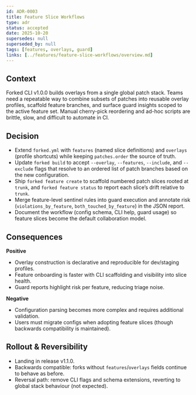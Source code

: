 ```yaml
---
id: ADR-0003
title: Feature Slice Workflows
type: adr
status: accepted
date: 2025-10-20
supersedes: null
superseded_by: null
tags: [features, overlays, guard]
links: [../features/feature-slice-workflows/overview.md]
---
```


## Context
Forked CLI v1.0.0 builds overlays from a single global patch stack. Teams need a repeatable way to combine subsets of patches into reusable overlay profiles, scaffold feature branches, and surface guard insights scoped to the active feature set. Manual cherry-pick reordering and ad-hoc scripts are brittle, slow, and difficult to automate in CI.

## Decision
- Extend `forked.yml` with `features` (named slice definitions) and `overlays` (profile shortcuts) while keeping `patches.order` the source of truth.
- Update `forked build` to accept `--overlay`, `--features`, `--include`, and `--exclude` flags that resolve to an ordered list of patch branches based on the new configuration.
- Ship `forked feature create` to scaffold numbered patch slices rooted at `trunk`, and `forked feature status` to report each slice’s drift relative to `trunk`.
- Merge feature-level sentinel rules into guard execution and annotate risk (`violations_by_feature`, `both_touched_by_feature`) in the JSON report.
- Document the workflow (config schema, CLI help, guard usage) so feature slices become the default collaboration model.

## Consequences
**Positive**
- Overlay construction is declarative and reproducible for dev/staging profiles.
- Feature onboarding is faster with CLI scaffolding and visibility into slice health.
- Guard reports highlight risk per feature, reducing triage noise.

**Negative**
- Configuration parsing becomes more complex and requires additional validation.
- Users must migrate configs when adopting feature slices (though backwards compatibility is maintained).

## Rollout & Reversibility
- Landing in release v1.1.0.
- Backwards compatible: forks without `features`/`overlays` fields continue to behave as before.
- Reversal path: remove CLI flags and schema extensions, reverting to global stack behaviour (not expected).
